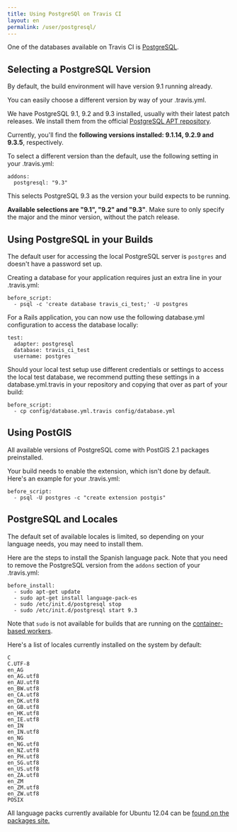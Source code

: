 ```yaml
---
title: Using PostgreSQl on Travis CI
layout: en
permalink: /user/postgresql/
---
```

<div id="toc">
</div>

One of the databases available on Travis CI is [PostgreSQL](http://postgresql.org).

## Selecting a PostgreSQL Version

By default, the build environment will have version 9.1 running already.

You can easily choose a different version by way of your .travis.yml.

We have PostgreSQL 9.1, 9.2 and 9.3 installed, usually with their latest patch releases. We install them from the official [PostgreSQL APT repository](http://apt.postgresql.org).

Currently, you'll find the **following versions installed: 9.1.14, 9.2.9 and 9.3.5**, respectively.

To select a different version than the default, use the following setting in your .travis.yml:

    addons:
      postgresql: "9.3"

This selects PostgreSQL 9.3 as the version your build expects to be running.

**Available selections are "9.1", "9.2" and "9.3"**. Make sure to only specify the major and the minor version, without the patch release.

## Using PostgreSQL in your Builds

The default user for accessing the local PostgreSQL server is `postgres` and doesn't have a password set up.

Creating a database for your application requires just an extra line in your .travis.yml:

    before_script:
      - psql -c 'create database travis_ci_test;' -U postgres

For a Rails application, you can now use the following database.yml configuration to access the database locally:

    test:
      adapter: postgresql
      database: travis_ci_test
      username: postgres

Should your local test setup use different credentials or settings to access the local test database, we recommend putting these settings in a database.yml.travis in your repository and copying that over as part of your build:

    before_script:
      - cp config/database.yml.travis config/database.yml

## Using PostGIS

All available versions of PostgreSQL come with PostGIS 2.1 packages preinstalled.

Your build needs to enable the extension, which isn't done by default. Here's an example for your .travis.yml:

    before_script:
      - psql -U postgres -c "create extension postgis"

## PostgreSQL and Locales

The default set of available locales is limited, so depending on your language needs, you may need to install them.

Here are the steps to install the Spanish language pack. Note that you need to remove the PostgreSQL version from the `addons` section of your .travis.yml:

    before_install:
      - sudo apt-get update
      - sudo apt-get install language-pack-es
      - sudo /etc/init.d/postgresql stop
      - sudo /etc/init.d/postgresql start 9.3

<div class="note-box">
Note that <code>sudo</code> is not available for builds that are running on the <a href="/user/workers/container-based-infrastructure">container-based workers</a>.
</div>


Here's a list of locales currently installed on the system by default:

    C
    C.UTF-8
    en_AG
    en_AG.utf8
    en_AU.utf8
    en_BW.utf8
    en_CA.utf8
    en_DK.utf8
    en_GB.utf8
    en_HK.utf8
    en_IE.utf8
    en_IN
    en_IN.utf8
    en_NG
    en_NG.utf8
    en_NZ.utf8
    en_PH.utf8
    en_SG.utf8
    en_US.utf8
    en_ZA.utf8
    en_ZM
    en_ZM.utf8
    en_ZW.utf8
    POSIX

All language packs currently available for Ubuntu 12.04 can be [found on the packages site.](http://packages.ubuntu.com/search?keywords=language-pack&searchon=names&suite=precise&section=all)

